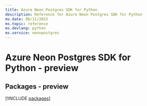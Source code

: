 ```yaml
---
title: Azure Neon Postgres SDK for Python
description: Reference for Azure Neon Postgres SDK for Python
ms.date: 08/11/2025
ms.topic: reference
ms.devlang: python
ms.service: neonpostgres
---
```

# Azure Neon Postgres SDK for Python - preview
## Packages - preview
[!INCLUDE [packages](neon-postgres-index.md)]